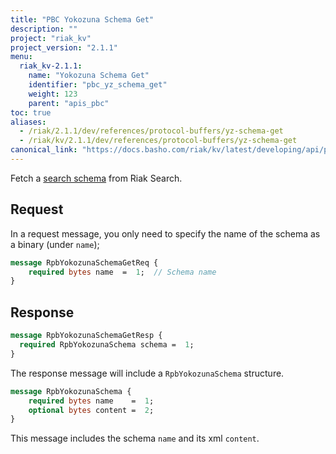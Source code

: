 ```yaml
---
title: "PBC Yokozuna Schema Get"
description: ""
project: "riak_kv"
project_version: "2.1.1"
menu:
  riak_kv-2.1.1:
    name: "Yokozuna Schema Get"
    identifier: "pbc_yz_schema_get"
    weight: 123
    parent: "apis_pbc"
toc: true
aliases:
  - /riak/2.1.1/dev/references/protocol-buffers/yz-schema-get
  - /riak/kv/2.1.1/dev/references/protocol-buffers/yz-schema-get
canonical_link: "https://docs.basho.com/riak/kv/latest/developing/api/protocol-buffers/yz-schema-get"
---
```


Fetch a [search schema](/riak/kv/2.1.1/developing/usage/search-schemas) from Riak Search.

## Request

In a request message, you only need to specify the name of the schema as
a binary (under `name`);

```protobuf
message RpbYokozunaSchemaGetReq {
    required bytes name  =  1;  // Schema name
}
```

## Response

```protobuf
message RpbYokozunaSchemaGetResp {
  required RpbYokozunaSchema schema =  1;
}
```

The response message will include a `RpbYokozunaSchema` structure.

```protobuf
message RpbYokozunaSchema {
    required bytes name    =  1;
    optional bytes content =  2;
}
```

This message includes the schema `name` and its xml `content`.
